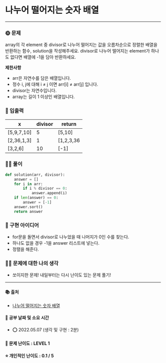 # 나누어 떨어지는 숫자 배열

-------
### 🌞 문제
array의 각 element 중 divisor로 나누어 떨어지는 값을 오름차순으로 정렬한 배열을 반환하는 함수, solution을 작성해주세요.
divisor로 나누어 떨어지는 element가 하나도 없다면 배열에 -1을 담아 반환하세요.

<b>제한사항</b>  
- arr은 자연수를 담은 배열입니다.
- 정수 i, j에 대해 i ≠ j 이면 arr[i] ≠ arr[j] 입니다.
- divisor는 자연수입니다.
- array는 길이 1 이상인 배열입니다.

### 📝 입출력
|x|divisor|return|
|---|---|---|
|[5,9,7,10]|5|[5,10]|
|[2,36,1,3]|1|[1,2,3,36|
|[3,2,6]|10|[-1]|

### 👩‍💻 풀이
```python
def solution(arr, divisor):
    answer = []
    for i in arr:
        if i % divisor == 0:
            answer.append(i)
    if len(answer) == 0:
        answer = [-1]
    answer.sort()
    return answer
 ```

### 🔑 구현 아이디어
- for문을 돌면서 divisor로 나누었을 때 나머지가 0인 수를 찾는다.
- 하나도 없을 경우 -1을 answer 리스트에 넣는다.
- 정렬을 해준다.
  
### 🙋‍♀ 문제에 대한 나의 생각
- 쏘이지한 문제! 내일부터는 다시 난이도 있는 문제 풀기!

-------------
#### 📚 출처
- [나누어 떨어지는 숫자 배열](https://programmers.co.kr/learn/courses/30/lessons/12910?language=python3)
#### 📅 공부 날짜 및 소요 시간
- ⭕ 2022.05.07 (생각 및 구현 : 2분) 
#### 🌳 문제 난이도 : LEVEL 1
#### ⭐ 개인적인 난이도 : 0.1 / 5